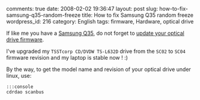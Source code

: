 comments: true
date: 2008-02-02 19:36:47
layout: post
slug: how-to-fix-samsung-q35-random-freeze
title: How to fix Samsung Q35 random freeze
wordpress_id: 216
category: English
tags: firmware, Hardware, optical drive

If like me you have a [Samsung Q35](http://kevin.deldycke.com/2006/10/samsung-q35-xic-5500-tiny-review-of-a-strong-compact-laptop/), do not forget to [update your optical drive firmware](https://bugs.launchpad.net/linux/+bug/75295/comments/97).

I've upgraded my `TSSTcorp CD/DVDW TS-L632D` drive from the `SC02` to `SC04` firmware revision and my laptop is stable now ! :)

By the way, to get the model name and revision of your optical drive under linux, use:

    
    :::console
    cdrdao scanbus
    
